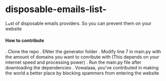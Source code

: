 # disposable-emails-list-
Lهst of disposable emails providers.
So you can prevent them on your website


#### How to contribute
. Clone the repo
. ENter the generator folder 
. Modify line 7 in main.py with the amount of domains you want to conribute with (This depends on your internet speed and processing power)
. Run the main.py file after downloading the dependencies
. Vowalaaa, you've contributed in making the world a better place by blocking spammers from entering the website
